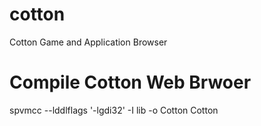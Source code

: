 # cotton
Cotton Game and Application Browser
  
  # Compile Cotton Web Brwoer
  spvmcc --lddlflags '-lgdi32' -I lib -o Cotton Cotton

